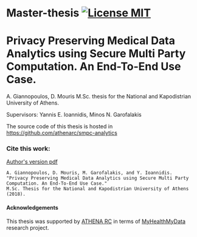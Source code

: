 # Master-thesis [![License MIT][badge-license]](LICENSE)

# Privacy Preserving Medical Data Analytics using Secure Multi Party Computation. An End-To-End Use Case.

A. Giannopoulos, D. Mouris M.Sc. thesis for the National and Kapodistrian University of Athens.

Supervisors: Yannis E. Ioannidis, Minos N. Garofalakis

The source code of this thesis is hosted in https://github.com/athenarc/smpc-analytics

### Cite this work:
[Author's version pdf](https://jimouris.github.io/publications/giannopoulosMouris2018thesis.pdf)
```
A. Giannopoulos, D. Mouris, M. Garofalakis, and Y. Ioannidis.
"Privacy Preserving Medical Data Analytics using Secure Multi Party Computation. An End-To-End Use Case." 
M.Sc. Thesis for the National and Kapodistrian University of Athens (2018).
```

#### Acknowledgements

This thesis was supported by [ATHENA RC](https://www.athena-innovation.gr/en) in terms of [MyHealthMyData](http://www.myhealthmydata.eu) research project.


[badge-license]: https://img.shields.io/badge/license-MIT-green.svg?style=flat-square
